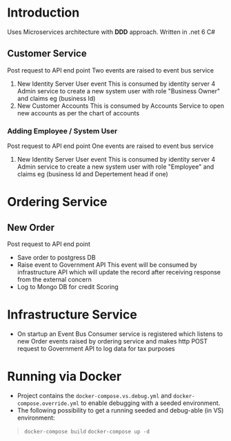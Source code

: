# Introduction
Uses Microservices architecture with **DDD** approach. Written in .net 6 C#
## Customer Service
  Post request to API end point 
  Two events are raised to event bus service
1. New Identity Server User event
    This is consumed by identity server 4 Admin service to create a new system user with role "Business Owner" and claims eg (business Id)
2. New Customer Accounts
    This is consumed by Accounts Service to open new accounts as per the chart of accounts
### Adding Employee / System User
  Post request to API end point 
  One events are raised to event bus service
1. New Identity Server User event
    This is consumed by identity server 4 Admin service to create a new system user with role "Employee" and claims eg (business Id and Depertement head if one)
# Ordering Service
## New Order
  Post request to API end point 
- Save order to postgress DB
- Raise event to Government API
    This event will be consumed by infrastructure API which will update the record after receiving response from the external concern 
- Log to Mongo DB for credit Scoring
# Infrastructure Service
- On startup an Event Bus Consumer service is registered which listens to new Order events raised by ordering service and makes http POST request to Government API to log data for tax purposes  
# Running via Docker
- Project contains the `docker-compose.vs.debug.yml` and `docker-compose.override.yml` to enable debugging with a seeded environment.
- The following possibility to get a running seeded and debug-able (in VS) environment:
>   `docker-compose build`
>   `docker-compose up -d`
